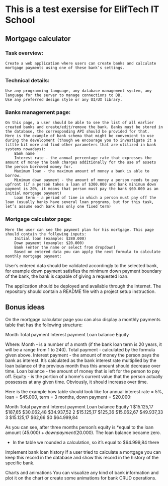 # This is a test exersise for ElifTech IT School

## Mortgage calculator


### Task overview:
    Create a web application where users can create banks and calculate mortgage payments using one of these bank’s settings.

### Technical details:
    Use any programming language, any database management system, any language for the server to manage connections to DB.
    Use any preferred design style or any UI/UX library.

### Banks management page:
    On this page, a user should be able to see the list of all earlier created banks and create/edit/remove the bank. Banks must be stored in the database, the corresponding API should be provided for that. 
    Here is the example of bank schema that might be convenient to use during the development (though we encourage you to investigate it a little bit more and find other parameters that are utilized in bank systems nowadays):
        Bank name
        Interest rate - the annual percentage rate that expresses the amount of money the bank charges additionally for the use of assets the person borrowed money for.
        Maximum loan - the maximum amount of money a bank is able to borrow.
        Minimum down payment - the amount of money a person needs to pay upfront (if a person takes a loan of $300.000 and bank minimum down payment is 20%, it means that person must pay the bank $60.000 as an initial mortgage payment)
        Loan term - a period of time in which a person must pay off the loan (usually banks have several loan programs, but for this task, let’s assume each bank has only one fixed term)

### Mortgage calculator page:
    Here the user can see the payment plan for his mortgage. This page should contain the following inputs:
        Initial loan (example: $280.000)
        Down payment (example: $20.000)
        Bank (enter the name or select from dropdown)
        Based on entered data you can apply the next formula to calculate monthly mortgage payment:

User’s entered data should be validated accordingly to the selected bank, for example down payment satisfies the minimum down payment boundary of the bank,  the bank is capable of giving a requested loan.
	
The application should be deployed and available through the Internet.
The repository should contain a README file with a project setup instruction.

## Bonus ideas
On the mortgage calculator page you can also display a monthly payments table that has the following structure:

Month Total payment Interest payment Loan balance Equity

Where:
Month - is a number of a month (if the bank loan term is 20 years, it will be a range from 1 to 240).
Total payment - calculated by the formula given above.
Interest payment - the amount of money the person pays the bank as interest. It’s calculated as the bank interest rate multiplied by the loan balance of the previous month thus this amount should decrease over time.
Loan balance - the amount of money that is left for the person to pay off. 
Equity - is the portion of a home's current value that the person actually possesses at any given time. Obviously, it should increase over time.

Here is the example how table should look like for annual interest rate = 5%, loan = $45.000, term = 3 months, down payment = $20.000:

Month Total payment Interest payment Loan balance Equity
1
$15.125,17
$187,65
$30.062,48
$34.937,52
2
$15.125,17
$125,36
$15.062,67
$49.937,33
3
$15.125,17
$62,66
$0
$64.999,84


As you can see, after three months person’s equity is *equal to the loan amount ($45.000) + down payment ($20.000). The loan balance became zero.
* In the table we rounded a calculation, so it’s equal to $64.999,84 there

Implement bank loan history
If a user tried to calculate a mortgage you can keep this record in the database and show this record in the history of the specific bank.

Charts and animations
You can visualize any kind of bank information and plot it on the chart or create some animations for bank CRUD operations. 
